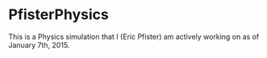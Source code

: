 # PfisterPhysics
This is a Physics simulation that I (Eric Pfister) am actively working on as of January 7th, 2015.
